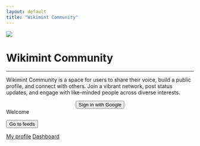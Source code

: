```yaml
---
layout: default
title: "Wikimint Community"
---
```


<div class="modal" id="introBanner" tabindex="-1">
    <div class="modal-dialog modal-fullscreen">
      <div class="modal-content">
        <div class="modal-body">
            <div class="card mt-5 mx-auto justify-content-center align-items-center d-flex" style="max-width: 600px;">
                <div class="card-body p-lg-5 p-4 text-center">
                <div class="guest-only">  
                    <img class="mb-4" src="/community/assets/images/wikimint-logo.webp"/>  
                    <h1>Wikimint Community</h1><hr/>
                    <p>Wikimint Community is a space for users to share their voice, build a public profile, and connect with others. Join a vibrant network, post status updates, and engage with like-minded people across diverse interests.</p>
                <center>
                    <div id="my-signin2" class="mx-auto">
                        <button class="btn btn-primary gsignin-ph">Sign in with Google</button>
                    </div>
                </center>   
                </div> 
                <div class="member-only">
                    <span class="d-block display-6 lead">Welcome</span>
                    <p class="display-5 lead fw-normal fs-3 m-name my-3 text-success"></p>
                    <p>
                    <a href="https://connect.wikimint.com"><button class="btn btn-primary d-none">Go to feeds</button></a>
                    </p>
                    <a class="m-link" href="#profile">My profile</a>
                    <a class="/community/dashboard" href="/community/dashboard">Dashboard</a>
                </div>
            </div>
          </div>
        </div>
      </div>
    </div>
  </div>
  <script>
  $(document).ready(function() {
    $('#introBanner').modal('show');
  });
</script>